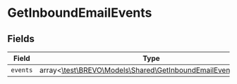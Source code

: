 # GetInboundEmailEvents


## Fields

| Field                                                                                                              | Type                                                                                                               | Required                                                                                                           | Description                                                                                                        |
| ------------------------------------------------------------------------------------------------------------------ | ------------------------------------------------------------------------------------------------------------------ | ------------------------------------------------------------------------------------------------------------------ | ------------------------------------------------------------------------------------------------------------------ |
| `events`                                                                                                           | array<[\test\BREVO\Models\Shared\GetInboundEmailEventsEvents](../../models/shared/GetInboundEmailEventsEvents.md)> | :heavy_minus_sign:                                                                                                 | N/A                                                                                                                |